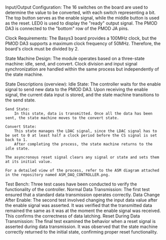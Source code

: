
Input/Output Configuration:
	The 16 switches on the board are used to determine the value to be converted, with each switch representing a bit.
	The top button serves as the enable signal, while the middle button is used as the reset.
	LED0 is used to display the "ready" output signal.
	The PMOD DA3 is connected to the "bottom" row of the PMOD JA pins.

Clock Requirements:
	The Basys3 board provides a 100MHz clock, but the PMOD DA3 supports a maximum clock frequency of 50MHz. Therefore, the board's clock must be divided by 2.

State Machine Design:
	The module operates based on a three-state machine: idle, send, and convert.
	Clock division and input signal synchronization are handled within the same process but independently of the state machine.

State Descriptions (overview):
	Idle State:
		The controller waits for the enable signal to send new data to the PMOD DA3.
		Upon receiving the enable signal, the current data input is stored, and the state machine transitions to the send state.

	Send State:
		In this state, data is transmitted. Once all the data has been sent, the state machine moves to the convert state.

	Convert State:
		This state manages the LDAC signal, since the LDAC signal has to be set to 0 at least half a clock period before the CS signal is set back to 1.
		After completing the process, the state machine returns to the idle state.

	The asyncronous reset signal clears any signal or state and sets them at its initial value.

	For a detailed view of the process, refer to the ASM diagram attached in the repository named ASM_DAQ_CONTROLLER.png.

Test Bench:
	Three test cases have been conducted to verify the functionality of the controller.
	Normal Data Transmission:
		The first test ensured that a standard data transmission operates correctly.
	Data Change After Enable:
		The second test involved changing the input data value after the enable signal was asserted. It was verified that the transmitted data remained the same as it was at the moment the enable signal was received. This confirms the correctness of data latching.
	Reset During Data Transmission:
		The final test examined the behavior when a reset signal is asserted during data transmission. It was observed that the state machine correctly returned to the initial state, confirming proper reset functionality.

